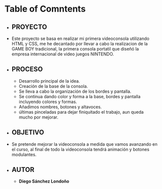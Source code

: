 # Table of Comntents #


- ## PROYECTO ##
- Este proyecto se basa en realizar mi primera videoconsola utilizando HTML y CSS,
me he decantado por llevar a cabo la realizacion de la GAME BOY tradicional,
la primera consola portatil que diseñó la empresa internacional de video juegos NINTENDO.


- ## PROCESO ##
     - Desarrollo principal de la idea.
     - Creación de la base de la consola.
     - Se lleva a cabo la organización de los bordes y pantalla.
     - Se continua dando color y forma a la base, bordes y pantalla incluyendo colores y formas.
     - Añadimos nombres, botones y altavoces.
     - últimas pinceladas para dejar finiquitado el trabajo, aun queda mucho por mejorar.


- ## OBJETIVO ##
- Se pretende mejorar la videoconsola a medida que vamos avanzando en el curso, al final de todo la videoconsola tendrá animación y botones modulantes.


- ## AUTOR ##
   - **Diego Sánchez Londoño** 